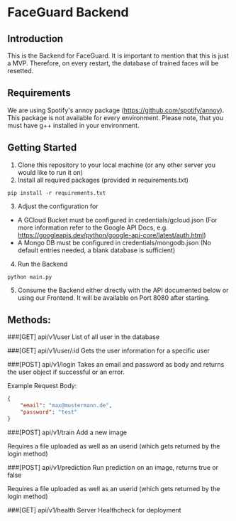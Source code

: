# FaceGuard Backend

## Introduction
This is the Backend for FaceGuard. It is important to mention that this is just a MVP. 
Therefore, on every restart, the database of trained faces will be resetted. 

## Requirements
We are using Spotify's annoy package (https://github.com/spotify/annoy). 
This package is not available for every environment. Please note, that you must have g++ installed in your environment.

## Getting Started
1. Clone this repository to your local machine (or any other server you would like to run it on)
2. Install all required packages (provided in requirements.txt)
```
pip install -r requirements.txt
```
3. Adjust the configuration for
- A GCloud Bucket must be configured in credentials/gcloud.json (For more information refer to the Google API Docs, e.g. https://googleapis.dev/python/google-api-core/latest/auth.html)
- A Mongo DB must be configured in credentials/mongodb.json (No default entries needed, a blank database is sufficient)
4. Run the Backend
```
python main.py
```
5. Consume the Backend either directly with the API documented below or using our Frontend. It will be available on Port 8080 after starting.
## Methods: 

###[GET] api/v1/user 
List of all user in the database

###[GET] api/v1/user/:id
Gets the user information for a specific user

###[POST] api/v1/login
Takes an email and password as body and returns the user object if successful or an error.

Example Request Body:
```json
{
    "email": "max@mustermann.de",
    "password": "test"
}
```


###[POST] api/v1/train 
Add a new image  

Requires a file uploaded as well as an userid (which gets returned by the login method)

###[POST] api/v1/prediction 
Run prediction on an image, returns true or false 

Requires a file uploaded as well as an userid (which gets returned by the login method)

###[GET] api/v1/health 
Server Healthcheck for deployment


